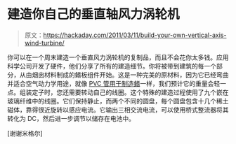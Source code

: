 # 建造你自己的垂直轴风力涡轮机

> 原文：<https://hackaday.com/2011/03/11/build-your-own-vertical-axis-wind-turbine/>

你可以在一个周末建造一个垂直风力涡轮机的复制品，而且不会花你太多钱。应用科学公司开发了硬件，他们分享了所有的建造细节。你将被带到建筑的每一个部分，从由烟囱材料制成的鳍板组件开始。这是一种完美的原材料，因为它已经弯曲并适合空气动力学用途，就像 [PVC 管用于制造鳍](http://hackaday.com/2008/10/24/vertical-axis-wind-turbine-update/)一样，我们预计它的重量会轻一点。组装定子时，您还需要转动自己的线圈。这个特殊的建造过程使用了九个嵌在玻璃纤维中的线圈。它们保持静止，而两个不同的圆盘，每个圆盘包含十几个稀土磁体，靠得很近旋转以感应电流。它输出三相交流电流，可以使用桥式整流器将其转化为 DC，然后进一步调节以储存在电池中。

[谢谢米格尔]
